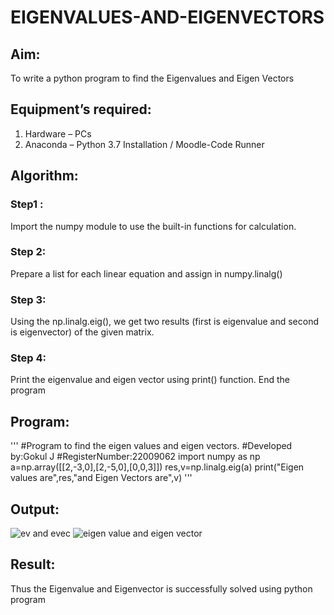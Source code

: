 # EIGENVALUES-AND-EIGENVECTORS
## Aim:
To write a python program to find the Eigenvalues and Eigen Vectors
## Equipment’s required:
1. 	Hardware – PCs
2. 	Anaconda – Python 3.7 Installation / Moodle-Code Runner
## Algorithm:
### Step1 : 
Import the numpy module to use the built-in functions for calculation.
### Step 2:
Prepare a list for each linear equation and assign in numpy.linalg()
### Step 3:
Using the np.linalg.eig(),  we get two results (first is eigenvalue and second is eigenvector) of the given matrix.
### Step 4:
Print the eigenvalue and eigen vector using print() function. End the program

## Program:
'''
#Program to find the eigen values and eigen vectors.
#Developed by:Gokul J 
#RegisterNumber:22009062
import numpy as np
a=np.array([[2,-3,0],[2,-5,0],[0,0,3]])
res,v=np.linalg.eig(a)
print("Eigen values are",res,"and Eigen Vectors are",v)
'''
## Output:
![ev and evec](https://user-images.githubusercontent.com/121165938/214515047-717e2db9-3e99-4b1d-bf25-0a73ed547a87.png)
![eigen value and eigen vector](https://user-images.githubusercontent.com/121165938/214515122-caa66c3d-801b-49c0-8d99-97649301925d.png)

## Result:
Thus the Eigenvalue and Eigenvector is successfully solved using python program
